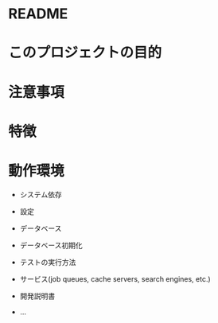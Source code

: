 ﻿# README
# このプロジェクトの目的


# 注意事項

# 特徴


# 動作環境

* システム依存

* 設定

* データベース

* データベース初期化

* テストの実行方法


* サービス(job queues, cache servers, search engines, etc.)

* 開発説明書

* ...
